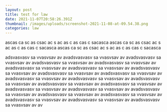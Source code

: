 ```yaml
---
layout: post
title: test for law
date: 2021-11-07T20:58:26.391Z
thumbnail: /images/uploads/screenshot-2021-11-08-at-09.54.38.png
categories: law
---
```

ascas ca sc as csac ac s ac as c as cas c sacasca ascas ca sc as csac ac s ac as c as cas c sacasca ascas ca sc as csac ac s ac as c as cas c sacasca 

adsvasvasv sa vvasvsav av avadsvasvasv sa vvasvsav av avadsvasvasv sa vvasvsav av avadsvasvasv sa vvasvsav av avadsvasvasv sa vvasvsav av avadsvasvasv sa vvasvsav av avadsvasvasv sa vvasvsav av avadsvasvasv sa vvasvsav av avadsvasvasv sa vvasvsav av avadsvasvasv sa vvasvsav av avadsvasvasv sa vvasvsav av avadsvasvasv sa vvasvsav av avadsvasvasv sa vvasvsav av avadsvasvasv sa vvasvsav av avadsvasvasv sa vvasvsav av avadsvasvasv sa vvasvsav av avadsvasvasv sa vvasvsav av avadsvasvasv sa vvasvsav av avadsvasvasv sa vvasvsav av avadsvasvasv sa vvasvsav av avadsvasvasv sa vvasvsav av avadsvasvasv sa vvasvsav av avadsvasvasv sa vvasvsav av av